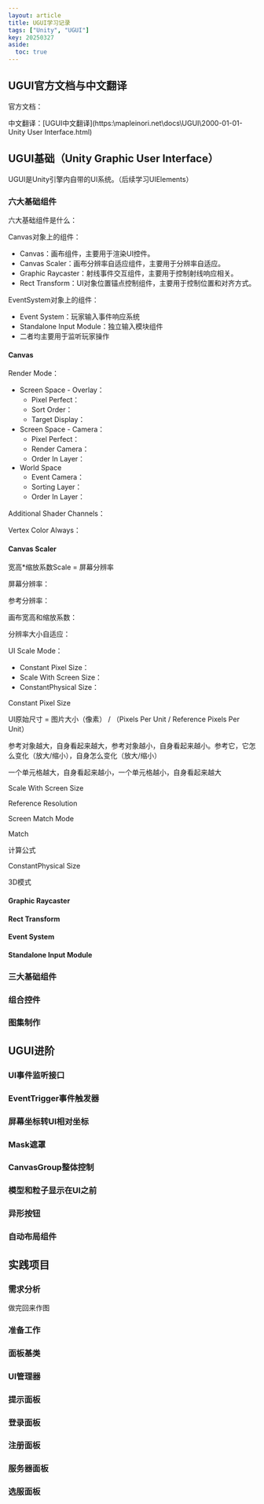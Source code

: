 ```yaml
---
layout: article
title: UGUI学习记录
tags: ["Unity", "UGUI"]
key: 20250327
aside:
  toc: true
---
```

## UGUI官方文档与中文翻译

官方文档：

中文翻译：[UGUI中文翻译](https:\mapleinori.net\docs\UGUI\2000-01-01-Unity User Interface.html)

## UGUI基础（Unity Graphic User Interface）

UGUI是Unity引擎内自带的UI系统。（后续学习UIElements）

### 六大基础组件

六大基础组件是什么：

Canvas对象上的组件：

- Canvas：画布组件，主要用于渲染UI控件。
- Canvas Scaler：画布分辨率自适应组件，主要用于分辨率自适应。
- Graphic Raycaster：射线事件交互组件，主要用于控制射线响应相关。
- Rect Transform：UI对象位置锚点控制组件，主要用于控制位置和对齐方式。

EventSystem对象上的组件：

- Event System：玩家输入事件响应系统
- Standalone Input Module：独立输入模块组件
- 二者均主要用于监听玩家操作

#### Canvas

Render Mode：

- Screen Space - Overlay：
  - Pixel Perfect：
  - Sort Order：
  - Target Display：
- Screen Space - Camera：
  - Pixel Perfect：
  - Render Camera：
  - Order In Layer：
- World Space
  - Event Camera：
  - Sorting Layer：
  - Order In Layer：

Additional Shader Channels：

Vertex Color Always：

#### Canvas Scaler

宽高*缩放系数Scale = 屏幕分辨率

屏幕分辨率：

参考分辨率：

画布宽高和缩放系数：

分辨率大小自适应：

UI Scale Mode：

- Constant Pixel Size：
- Scale With Screen Size：
- ConstantPhysical Size：

Constant Pixel Size

UI原始尺寸 = 图片大小（像素） / （Pixels Per Unit / Reference Pixels Per Unit）

参考对象越大，自身看起来越大，参考对象越小，自身看起来越小。参考它，它怎么变化（放大/缩小），自身怎么变化（放大/缩小）

一个单元格越大，自身看起来越小，一个单元格越小，自身看起来越大

Scale With Screen Size

Reference Resolution

Screen Match Mode

Match

计算公式

ConstantPhysical Size

3D模式

#### Graphic Raycaster


#### Rect Transform


#### Event System


#### Standalone Input Module


### 三大基础组件

### 组合控件

### 图集制作

## UGUI进阶

### UI事件监听接口

### EventTrigger事件触发器

### 屏幕坐标转UI相对坐标

### Mask遮罩

### CanvasGroup整体控制

### 模型和粒子显示在UI之前

### 异形按钮

### 自动布局组件

## 实践项目

### 需求分析

做完回来作图

### 准备工作

### 面板基类

### UI管理器

### 提示面板

### 登录面板

### 注册面板

### 服务器面板

### 选服面板
